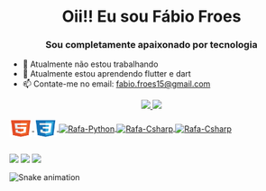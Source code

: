 <h1 align="center">Oii!! Eu sou Fábio Froes</>
<h3 align="center">Sou completamente apaixonado por tecnologia</h3> 


- 🔭 Atualmente não estou trabalhando 
- 🌱 Atualmente estou aprendendo flutter e dart
- 📫 Contate-me no email: fabio.froes15@gmail.com

<div align="center">
  <a href="https://github.com/Fabio-Froes">
  <img height="180em" src="https://github-readme-stats.vercel.app/api?username=Fabio-Froes&show_icons=true&theme=dark&include_all_commits=true&count_private=true"/>
  <img height="180em" src="https://github-readme-stats.vercel.app/api/top-langs/?username=Fabio-Froes&layout=compact&langs_count=7&theme=dark"/>
</div>
  
  <div style="display: inline_block"><br>
  <img align="center" alt="Rafa-HTML" height="30" width="40" src="https://raw.githubusercontent.com/devicons/devicon/master/icons/html5/html5-original.svg">
  <img align="center" alt="Rafa-CSS" height="30" width="40" src="https://raw.githubusercontent.com/devicons/devicon/master/icons/css3/css3-original.svg">
  <img align="center" alt="Rafa-Python" height="30" width="40" src="https://cdn.jsdelivr.net/gh/devicons/devicon/icons/c/c-original.svg" />
  <img align="center" alt="Rafa-Csharp" height="30" width="40" src="https://cdn.jsdelivr.net/gh/devicons/devicon/icons/flutter/flutter-original.svg" />
  <img align="center" alt="Rafa-Csharp" height="30" width="40" src="https://cdn.jsdelivr.net/gh/devicons/devicon/icons/dart/dart-original.svg" />
   
</div>
  
  ##
  
  <div>
    
  <a href="https://www.instagram.com/fabio_froess/"><img src="https://img.shields.io/badge/-Instagram-%23E4405F?style=for-the-badge&logo=instagram&logoColor=white" target="_blank"></a>
  <a href = "mailto:fabio.froes15@gmail.com"><img src="https://img.shields.io/badge/-Gmail-%23333?style=for-the-badge&logo=gmail&logoColor=white" target="_blank"></a>
  <a href="www.linkedin.com/in/fábio-froes-031a121b9" target="_blank"><img src="https://img.shields.io/badge/-LinkedIn-%230077B5?style=for-the-badge&logo=linkedin&logoColor=white" target="_blank"></a>
    </div>
    ![Snake animation](https://github.com/Fabio-Froess/blob/output/github-contribution-grid-snake.svg)
  
